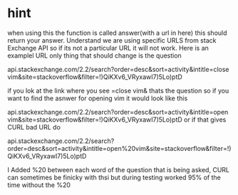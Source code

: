 # hint

when using this the function is called answer(with a url in here) this should return your answer. Understand we are using specific URLS from stack Exchange API so if its not a particular URL it will not work.
Here is an examplel URL only thing that should change is the question

api.stackexchange.com/2.2/search?order=desc&sort=activity&intitle=close vim&site=stackoverflow&filter=!)QiKXv6_VRyxawI7)5Lo)ptD

if you lok at the link where you see =close vim& thats the question so if you want to find the asnwer for opening vim it would look like this

api.stackexchange.com/2.2/search?order=desc&sort=activity&intitle=open vim&site=stackoverflow&filter=!)QiKXv6_VRyxawI7)5Lo)ptD
or if that gives CURL bad URL do

api.stackexchange.com/2.2/search?order=desc&sort=activity&intitle=open%20vim&site=stackoverflow&filter=!)QiKXv6_VRyxawI7)5Lo)ptD

I Added %20 between each word of the question that is being asked, CURL can sometimes be finicky with thsi but during testing worked 95% of the time without the %20

